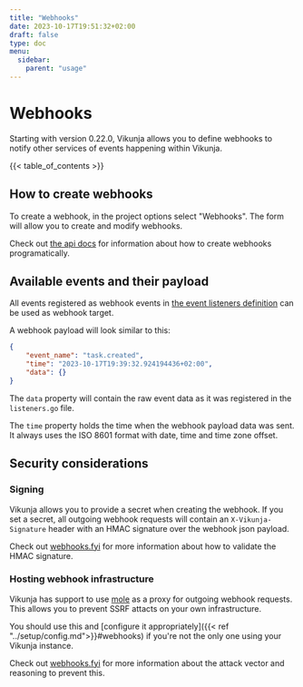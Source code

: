 ```yaml
---
title: "Webhooks"
date: 2023-10-17T19:51:32+02:00
draft: false
type: doc
menu:
  sidebar:
    parent: "usage"
---
```


# Webhooks

Starting with version 0.22.0, Vikunja allows you to define webhooks to notify other services of events happening within Vikunja.

{{< table_of_contents >}}

## How to create webhooks

To create a webhook, in the project options select "Webhooks". The form will allow you to create and modify webhooks.

Check out [the api docs](https://try.vikunja.io/api/v1/docs#tag/webhooks) for information about how to create webhooks programatically.

## Available events and their payload

All events registered as webhook events in [the event listeners definition](https://kolaente.dev/vikunja/vikunja/src/branch/main/pkg/models/listeners.go#L69) can be used as webhook target.

A webhook payload will look similar to this:

```json
{
	"event_name": "task.created",
	"time": "2023-10-17T19:39:32.924194436+02:00",
	"data": {}
}
```

The `data` property will contain the raw event data as it was registered in the `listeners.go` file.

The `time` property holds the time when the webhook payload data was sent.
It always uses the ISO 8601 format with date, time and time zone offset.

## Security considerations

### Signing

Vikunja allows you to provide a secret when creating the webhook.
If you set a secret, all outgoing webhook requests will contain an `X-Vikunja-Signature` header with an HMAC signature over the webhook json payload.

Check out [webhooks.fyi](https://webhooks.fyi/security/hmac) for more information about how to validate the HMAC signature.

### Hosting webhook infrastructure

Vikunja has support to use [mole](https://github.com/frain-dev/mole) as a proxy for outgoing webhook requests.
This allows you to prevent SSRF attacts on your own infrastructure.

You should use this and [configure it appropriately]({{< ref "../setup/config.md">}}#webhooks) if you're not the only one using your Vikunja instance.

Check out [webhooks.fyi](https://webhooks.fyi/best-practices/webhook-providers#implement-security-on-egress-communication) for more information about the attack vector and reasoning to prevent this.
